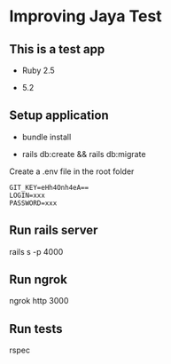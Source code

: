 # Improving Jaya Test

## This is a test app

* Ruby 2.5

* 5.2

## Setup application

* bundle install

* rails db:create && rails db:migrate

Create a .env file in the root folder

```
GIT_KEY=eHh4Onh4eA==
LOGIN=xxx
PASSWORD=xxx
```

## Run rails server

rails s -p 4000

## Run ngrok

ngrok http 3000

## Run tests

rspec
